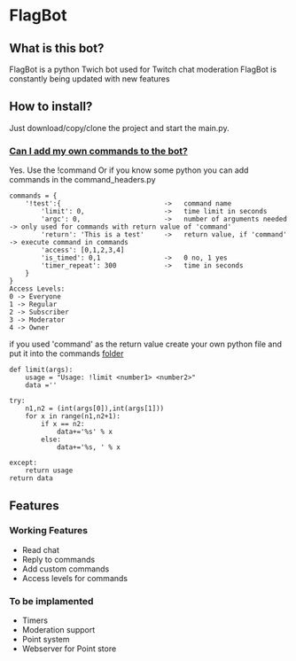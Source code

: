 # FlagBot
## What is this bot?
FlagBot is a python Twich bot used for Twitch chat moderation
FlagBot is constantly being updated with new features
## How to install?
Just download/copy/clone the project and start the main.py.

### [Can I add my own commands to the bot?](https://github.com/Flaganti/Twitch/blob/master/command_headers.py)

Yes. Use the !command
Or if you know some python you can add commands in the command_headers.py

    commands = {
        '!test':{                          ->   command name
            'limit': 0,                    ->   time limit in seconds
            'argc': 0,                     ->   number of arguments needed -> only used for commands with return value of 'command'
            'return': 'This is a test'     ->   return value, if 'command' -> execute command in commands
            'access': [0,1,2,3,4]
            'is_timed': 0,1                ->   0 no, 1 yes
            'timer_repeat': 300            ->   time in seconds
        }
    }
    Access Levels:
    0 -> Everyone
    1 -> Regular
    2 -> Subscriber
    3 -> Moderator
    4 -> Owner
    
if you used 'command' as the return value
create your own python file and put it into the commands [folder](https://github.com/Flaganti/Twitch/blob/master/commands/)

    def limit(args):
        usage = "Usage: !limit <number1> <number2>"
        data =''
    
    try:
        n1,n2 = (int(args[0]),int(args[1]))
        for x in range(n1,n2+1):
            if x == n2:
                data+='%s' % x
            else:
                data+='%s, ' % x

    except:
        return usage
    return data

## Features
### Working Features
* Read chat
* Reply to commands
* Add custom commands
* Access levels for commands

### To be implamented
* Timers
* Moderation support
* Point system
* Webserver for Point store

